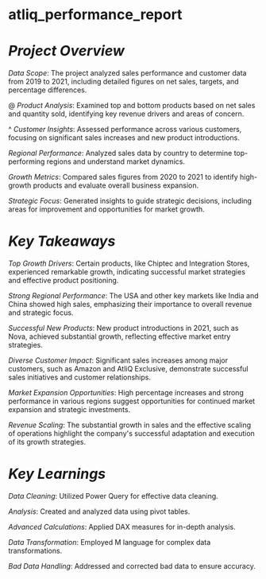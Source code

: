 # atliq_performance_report

# *Project Overview*

*Data Scope*: The project analyzed sales performance and customer data from 2019 to 2021, including detailed figures on net sales, targets, and percentage differences.

@ *Product Analysis*: Examined top and bottom products based on net sales and quantity sold, identifying key revenue drivers and areas of concern.

^ *Customer Insights*: Assessed performance across various customers, focusing on significant sales increases and new product introductions.

*Regional Performance*: Analyzed sales data by country to determine top-performing regions and understand market dynamics.

*Growth Metrics*: Compared sales figures from 2020 to 2021 to identify high-growth products and evaluate overall business expansion.

*Strategic Focus*: Generated insights to guide strategic decisions, including areas for improvement and opportunities for market growth.


# *Key Takeaways*

*Top Growth Drivers*: Certain products, like Chiptec and Integration Stores, experienced remarkable growth, indicating successful market strategies and effective product positioning.

*Strong Regional Performance*: The USA and other key markets like India and China showed high sales, emphasizing their importance to overall revenue and strategic focus.

*Successful New Products*: New product introductions in 2021, such as Nova, achieved substantial growth, reflecting effective market entry strategies.

*Diverse Customer Impact*: Significant sales increases among major customers, such as Amazon and AtliQ Exclusive, demonstrate successful sales initiatives and customer relationships.

*Market Expansion Opportunities*: High percentage increases and strong performance in various regions suggest opportunities for continued market expansion and strategic investments.

*Revenue Scaling*: The substantial growth in sales and the effective scaling of operations highlight the company's successful adaptation and execution of its growth strategies.


# *Key Learnings*

*Data Cleaning*: Utilized Power Query for effective data cleaning.

*Analysis*: Created and analyzed data using pivot tables.

*Advanced Calculations*: Applied DAX measures for in-depth analysis.

*Data Transformation*: Employed M language for complex data transformations.

*Bad Data Handling*: Addressed and corrected bad data to ensure accuracy.

